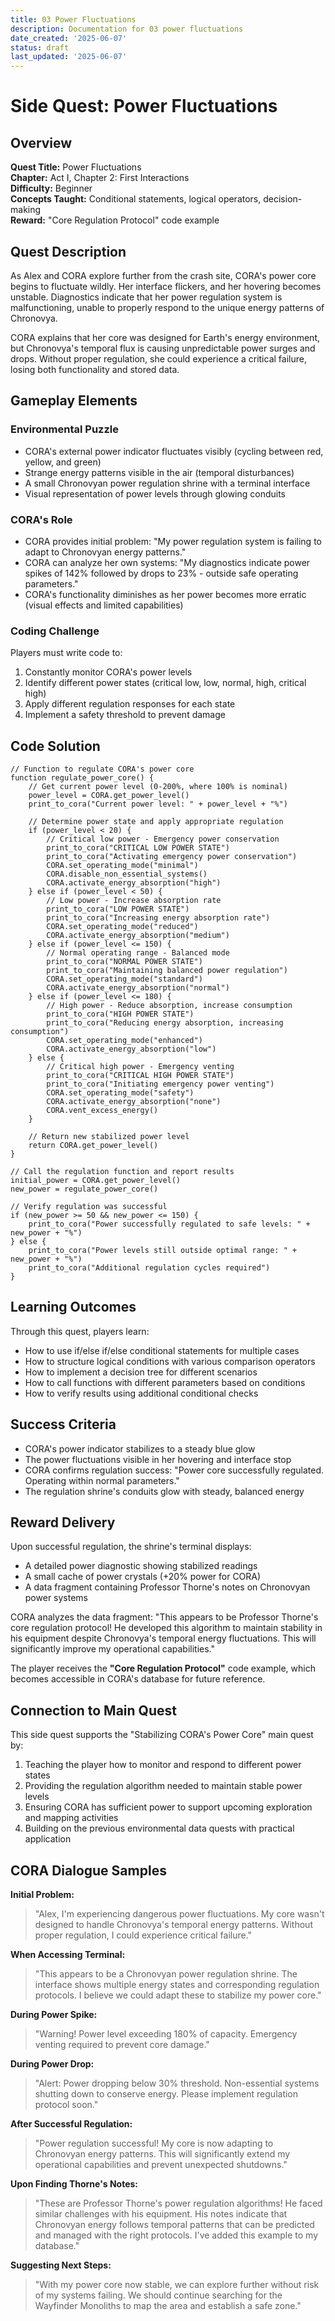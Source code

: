 ```yaml
---
title: 03 Power Fluctuations
description: Documentation for 03 power fluctuations
date_created: '2025-06-07'
status: draft
last_updated: '2025-06-07'
---
```


# Side Quest: Power Fluctuations

## Overview

**Quest Title:** Power Fluctuations  
**Chapter:** Act I, Chapter 2: First Interactions  
**Difficulty:** Beginner  
**Concepts Taught:** Conditional statements, logical operators, decision-making  
**Reward:** "Core Regulation Protocol" code example  

## Quest Description

As Alex and CORA explore further from the crash site, CORA's power core begins to fluctuate wildly. Her interface flickers, and her hovering becomes unstable. Diagnostics indicate that her power regulation system is malfunctioning, unable to properly respond to the unique energy patterns of Chronovya.

CORA explains that her core was designed for Earth's energy environment, but Chronovya's temporal flux is causing unpredictable power surges and drops. Without proper regulation, she could experience a critical failure, losing both functionality and stored data.

## Gameplay Elements

### Environmental Puzzle
- CORA's external power indicator fluctuates visibly (cycling between red, yellow, and green)
- Strange energy patterns visible in the air (temporal disturbances)
- A small Chronovyan power regulation shrine with a terminal interface
- Visual representation of power levels through glowing conduits

### CORA's Role
- CORA provides initial problem: "My power regulation system is failing to adapt to Chronovyan energy patterns."
- CORA can analyze her own systems: "My diagnostics indicate power spikes of 142% followed by drops to 23% - outside safe operating parameters."
- CORA's functionality diminishes as her power becomes more erratic (visual effects and limited capabilities)

### Coding Challenge
Players must write code to:
1. Constantly monitor CORA's power levels
2. Identify different power states (critical low, low, normal, high, critical high)
3. Apply different regulation responses for each state
4. Implement a safety threshold to prevent damage

## Code Solution

```chronovyan
// Function to regulate CORA's power core
function regulate_power_core() {
    // Get current power level (0-200%, where 100% is nominal)
    power_level = CORA.get_power_level()
    print_to_cora("Current power level: " + power_level + "%")
    
    // Determine power state and apply appropriate regulation
    if (power_level < 20) {
        // Critical low power - Emergency power conservation
        print_to_cora("CRITICAL LOW POWER STATE")
        print_to_cora("Activating emergency power conservation")
        CORA.set_operating_mode("minimal")
        CORA.disable_non_essential_systems()
        CORA.activate_energy_absorption("high")
    } else if (power_level < 50) {
        // Low power - Increase absorption rate
        print_to_cora("LOW POWER STATE")
        print_to_cora("Increasing energy absorption rate")
        CORA.set_operating_mode("reduced")
        CORA.activate_energy_absorption("medium")
    } else if (power_level <= 150) {
        // Normal operating range - Balanced mode
        print_to_cora("NORMAL POWER STATE")
        print_to_cora("Maintaining balanced power regulation")
        CORA.set_operating_mode("standard")
        CORA.activate_energy_absorption("normal")
    } else if (power_level <= 180) {
        // High power - Reduce absorption, increase consumption
        print_to_cora("HIGH POWER STATE")
        print_to_cora("Reducing energy absorption, increasing consumption")
        CORA.set_operating_mode("enhanced")
        CORA.activate_energy_absorption("low")
    } else {
        // Critical high power - Emergency venting
        print_to_cora("CRITICAL HIGH POWER STATE")
        print_to_cora("Initiating emergency power venting")
        CORA.set_operating_mode("safety")
        CORA.activate_energy_absorption("none")
        CORA.vent_excess_energy()
    }
    
    // Return new stabilized power level
    return CORA.get_power_level()
}

// Call the regulation function and report results
initial_power = CORA.get_power_level()
new_power = regulate_power_core()

// Verify regulation was successful
if (new_power >= 50 && new_power <= 150) {
    print_to_cora("Power successfully regulated to safe levels: " + new_power + "%")
} else {
    print_to_cora("Power levels still outside optimal range: " + new_power + "%")
    print_to_cora("Additional regulation cycles required")
}
```

## Learning Outcomes

Through this quest, players learn:
- How to use if/else if/else conditional statements for multiple cases
- How to structure logical conditions with various comparison operators
- How to implement a decision tree for different scenarios
- How to call functions with different parameters based on conditions
- How to verify results using additional conditional checks

## Success Criteria
- CORA's power indicator stabilizes to a steady blue glow
- The power fluctuations visible in her hovering and interface stop
- CORA confirms regulation success: "Power core successfully regulated. Operating within normal parameters."
- The regulation shrine's conduits glow with steady, balanced energy

## Reward Delivery

Upon successful regulation, the shrine's terminal displays:
- A detailed power diagnostic showing stabilized readings
- A small cache of power crystals (+20% power for CORA)
- A data fragment containing Professor Thorne's notes on Chronovyan power systems

CORA analyzes the data fragment: "This appears to be Professor Thorne's core regulation protocol! He developed this algorithm to maintain stability in his equipment despite Chronovya's temporal energy fluctuations. This will significantly improve my operational capabilities."

The player receives the **"Core Regulation Protocol"** code example, which becomes accessible in CORA's database for future reference.

## Connection to Main Quest

This side quest supports the "Stabilizing CORA's Power Core" main quest by:
1. Teaching the player how to monitor and respond to different power states
2. Providing the regulation algorithm needed to maintain stable power levels
3. Ensuring CORA has sufficient power to support upcoming exploration and mapping activities
4. Building on the previous environmental data quests with practical application

## CORA Dialogue Samples

**Initial Problem:**
> "Alex, I'm experiencing dangerous power fluctuations. My core wasn't designed to handle Chronovya's temporal energy patterns. Without proper regulation, I could experience critical failure."

**When Accessing Terminal:**
> "This appears to be a Chronovyan power regulation shrine. The interface shows multiple energy states and corresponding regulation protocols. I believe we could adapt these to stabilize my power core."

**During Power Spike:**
> "Warning! Power level exceeding 180% of capacity. Emergency venting required to prevent core damage."

**During Power Drop:**
> "Alert: Power dropping below 30% threshold. Non-essential systems shutting down to conserve energy. Please implement regulation protocol soon."

**After Successful Regulation:**
> "Power regulation successful! My core is now adapting to Chronovyan energy patterns. This will significantly extend my operational capabilities and prevent unexpected shutdowns."

**Upon Finding Thorne's Notes:**
> "These are Professor Thorne's power regulation algorithms! He faced similar challenges with his equipment. His notes indicate that Chronovyan energy follows temporal patterns that can be predicted and managed with the right protocols. I've added this example to my database."

**Suggesting Next Steps:**
> "With my power core now stable, we can explore further without risk of my systems failing. We should continue searching for the Wayfinder Monoliths to map the area and establish a safe zone." 